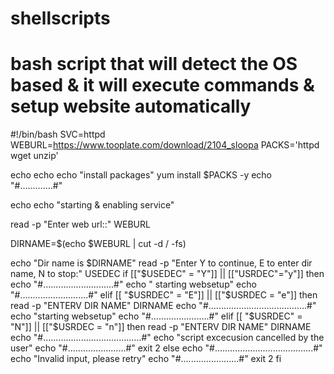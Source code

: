 # shellscripts
# bash script that will detect the OS based & it will execute commands & setup website automatically
#!/bin/bash
SVC=httpd
WEBURL=https://www.tooplate.com/download/2104_sloopa
PACKS='httpd wget unzip'

echo 
echo
echo "install packages"
yum install $PACKS -y
echo "#.............#"

echo
echo "starting &  enabling service"

read -p "Enter web url::" WEBURL


DIRNAME=$(echo $WEBURL | cut -d / -fs)

echo "Dir name is $DIRNAME"
 read -p "Enter Y to continue, E to enter dir name, N to stop:" USEDEC
 if [["$USEDEC" = "Y"]] || [["USRDEC"="y"]]
 then
 echo "#............................#"
 echo " starting websetup"
 echo "#...........................#"
 elif [[ "$USRDEC" = "E"]] || [["$USRDEC = "e"]]
then
read -p "ENTERV DIR NAME" DIRNAME
echo "#.......................................#"
echo  "starting websetup"
echo "#.......................#"
 elif [[ "$USRDEC" = "N"]] || [["$USRDEC = "n"]]
then
read -p "ENTERV DIR NAME" DIRNAME
echo "#.......................................#"
echo  "script excecusion cancelled by the user"
echo "#.......................#"
exit 2 
else
echo "#.......................................#"
echo  "Invalid input, please retry"
echo "#.......................#"
exit 2
fi







